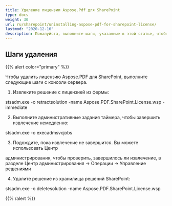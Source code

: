 ```yaml
---
title: Удаление лицензии Aspose.Pdf для SharePoint
type: docs
weight: 30
url: ru/sharepoint/uninstalling-aspose-pdf-for-sharepoint-license/
lastmod: "2020-12-16"
description: Пожалуйста, выполните шаги, указанные в этой статье, чтобы удалить лицензию PDF SharePoint API.
---
```


## Шаги удаления

{{% alert color="primary" %}}

Чтобы удалить лицензию Aspose.PDF для SharePoint, выполните следующие шаги с консоли сервера.

1. Извлеките решение с лицензией из фермы:

  stsadm.exe -o retractsolution -name Aspose.PDF.SharePoint.License.wsp -immediate

2. Выполните административные задания таймера, чтобы завершить извлечение немедленно:

  stsadm.exe -o execadmsvcjobs

3. Подождите, пока извлечение не завершится. Вы можете использовать Центр   

  администрирования, чтобы проверить, завершилось ли извлечение, в разделе Центр администрирования -> Операции -> Управление решениями

4. Удалите решение из хранилища решений SharePoint:

  stsadm.exe -o deletesolution -name Aspose.PDF.SharePoint.License.wsp

{{% /alert %}}